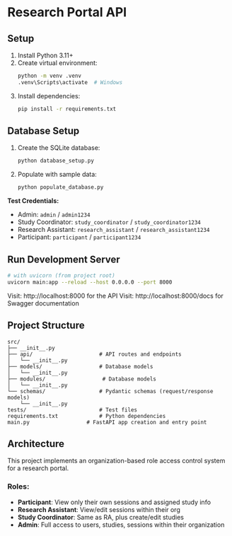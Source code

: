 # Research Portal API

## Setup

1. Install Python 3.11+
2. Create virtual environment:
   ```bash
   python -m venv .venv
   .venv\Scripts\activate  # Windows
   ```
3. Install dependencies:
   ```bash
   pip install -r requirements.txt
   ```

## Database Setup

1. Create the SQLite database:
   ```bash
   python database_setup.py
   ```

2. Populate with sample data:
   ```bash
   python populate_database.py
   ```

**Test Credentials:**
- Admin: `admin` / `admin1234`
- Study Coordinator: `study_coordinator` / `study_coordinator1234`
- Research Assistant: `research_assistant` / `research_assistant1234`
- Participant: `participant` / `participant1234`

## Run Development Server

```bash
# with uvicorn (from project root)
uvicorn main:app --reload --host 0.0.0.0 --port 8000
```

Visit: http://localhost:8000 for the API
Visit: http://localhost:8000/docs for Swagger documentation

## Project Structure

```
src/
├── __init__.py
├── api/                     # API routes and endpoints
│   └── __init__.py
├── models/                  # Database models
│   └── __init__.py
├── modules/                  # Database models
│   └── __init__.py
└── schemas/                 # Pydantic schemas (request/response models)
    └── __init__.py
tests/                       # Test files
requirements.txt             # Python dependencies
main.py                  # FastAPI app creation and entry point
```

## Architecture

This project implements an organization-based role access control system for a research portal.

### Roles:

- **Participant**: View only their own sessions and assigned study info
- **Research Assistant**: View/edit sessions within their org
- **Study Coordinator**: Same as RA, plus create/edit studies
- **Admin**: Full access to users, studies, sessions within their organization
